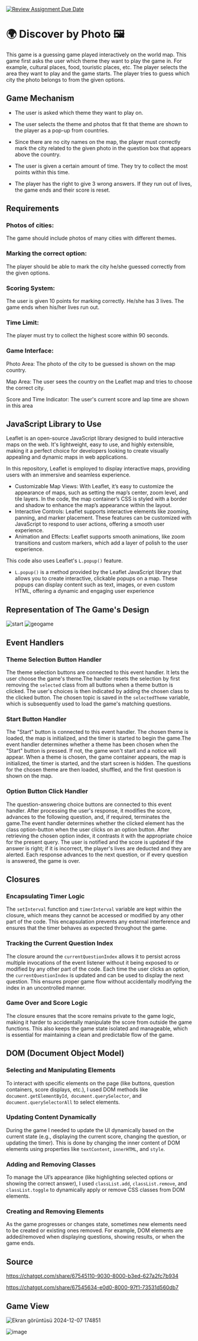 [![Review Assignment Due Date](https://classroom.github.com/assets/deadline-readme-button-22041afd0340ce965d47ae6ef1cefeee28c7c493a6346c4f15d667ab976d596c.svg)](https://classroom.github.com/a/ATV5e7Id)

# 🌍 Discover by Photo 🖼️
This game is a guessing game played interactively on the world map. This game first asks the user which theme they want to play the game in. For example, cultural places, food, touristic places, etc. The player selects the area they want to play and the game starts. The player tries to guess which city the photo belongs to from the given options.

## Game Mechanism 
- The user is asked which theme they want to play on.

- The user selects the theme and photos that fit that theme are shown to the player as a pop-up from countries.

- Since there are no city names on the map, the player must correctly mark the city related to the given photo in the question box that appears above the country.

- The user is given a certain amount of time. They try to collect the most points within this time.

- The player has the right to give 3 wrong answers. If they run out of lives, the game ends and their score is reset.

## Requirements
### Photos of cities:
The game should include photos of many cities with different themes.
### Marking the correct option:
The player should be able to mark the city he/she guessed correctly from the given options.
### Scoring System:
The user is given 10 points for marking correctly. He/she has 3 lives. The game ends when his/her lives run out.
### Time Limit:
The player must try to collect the highest score within 90 seconds.
### Game Interface:
Photo Area: The photo of the city to be guessed is shown on the map country.

Map Area: The user sees the country on the Leaflet map and tries to choose the correct city.

Score and Time Indicator: The user's current score and lap time are shown in this area

## JavaScript Library to Use 
Leaflet is an open-source JavaScript library designed to build interactive maps on the web. It's lightweight, easy to use, and highly extensible, making it a perfect choice for developers looking to create visually appealing and dynamic maps in web applications.

In this repository, Leaflet is employed to display interactive maps, providing users with an immersive and seamless experience.

 - Customizable Map Views: With Leaflet, it’s easy to customize the appearance of maps, such as setting the map’s center, zoom level, and tile layers. In the code, the map container’s CSS is styled with a border and shadow to enhance the map’s appearance within the layout.
 - Interactive Controls: Leaflet supports interactive elements like zooming, panning, and marker placement. These features can be customized with JavaScript to respond to user actions, offering a smooth user experience.
 - Animation and Effects: Leaflet supports smooth animations, like zoom transitions and custom markers, which add a layer of polish to the user experience.

This code also uses Leaflet's `L.popup()` feature.
   
   - `L.popup()` is a method provided by the Leaflet JavaScript library that allows you to create interactive, clickable popups on a map. These popups can display content such as text, images, or even custom HTML, offering a dynamic and engaging user experience



## Representation of The Game's Design
![start](https://github.com/user-attachments/assets/b1fe1ee1-3408-4335-bf4c-afc06ba03d0f)
![geogame](https://github.com/user-attachments/assets/e9318b69-adb0-416f-98ce-92ae8bb0f233)

## Event Handlers 
### Theme Selection Button Handler
The theme selection buttons are connected to this event handler. It lets the user choose the game's theme.The handler resets the selection by first removing the `selected` class from all buttons when a theme button is clicked. The user's choices is then indicated by adding the chosen class to the clicked button. The chosen topic is saved in the `selectedTheme` variable, which is subsequently used to load the game's matching questions.

### Start Button Handler 
The "Start" button is connected to this event handler. The chosen theme is loaded, the map is initialized, and the timer is started to begin the game.The event handler determines whether a theme has been chosen when the "Start" button is pressed. If not, the game won't start and a notice will appear. When a theme is chosen, the game container appears, the map is initialized, the timer is started, and the start screen is hidden. The questions for the chosen theme are then loaded, shuffled, and the first question is shown on the map.
### Option Button Click Handler
The question-answering choice buttons are connected to this event handler. After processing the user's response, it modifies the score, advances to the following question, and, if required, terminates the game.The event handler determines whether the clicked element has the class option-button when the user clicks on an option button. After retrieving the chosen option index, it contrasts it with the appropriate choice for the present query. The user is notified and the score is updated if the answer is right; if it is incorrect, the player's lives are deducted and they are alerted. Each response advances to the next question, or if every question is answered, the game is over.

## Closures
### Encapsulating Timer Logic
The `setInterval` function and `timerInterval` variable are kept within the closure, which means they cannot be accessed or modified by any other part of the code. This encapsulation prevents any external interference and ensures that the timer behaves as expected throughout the game.
### Tracking the Current Question Index 
The closure around the `currentQuestionIndex` allows it to persist across multiple invocations of the event listener without it being exposed to or modified by any other part of the code. Each time the user clicks an option, the `currentQuestionIndex` is updated and can be used to display the next question. This ensures proper game flow without accidentally modifying the index in an uncontrolled manner.
### Game Over and Score Logic 
The closure ensures that the score remains private to the game logic, making it harder to accidentally manipulate the score from outside the game functions. This also keeps the game state isolated and manageable, which is essential for maintaining a clean and predictable flow of the game.

## DOM (Document Object Model)
### Selecting and Manipulating Elements
To interact with specific elements on the page (like buttons, question containers, score displays, etc.), I used DOM methods like ``document.getElementById``,`` document.querySelector``, and ``document.querySelectorAll`` to select elements. 
### Updating Content Dynamically
During the game I  needed to update the UI dynamically based on the current state (e.g., displaying the current score, changing the question, or updating the timer). This is done by changing the inner content of DOM elements using properties like `textContent`, `innerHTML`, and `style`.
### Adding and Removing Classes
To manage the UI’s appearance (like highlighting selected options or showing the correct answer), I used ``classList.add``, ``classList.remove``, and ``classList.toggle`` to dynamically apply or remove CSS classes from DOM elements.
### Creating and Removing Elements
As the game progresses or changes state, sometimes new elements need to be created or existing ones removed. For example, DOM elements are added/removed when displaying questions, showing results, or when the game ends.
## Source 
https://chatgpt.com/share/67545110-9030-8000-b3ed-627a2fc7b934

https://chatgpt.com/share/67545634-e0d0-8000-97f1-73531d560db7 
## Game View
![Ekran görüntüsü 2024-12-07 174851](https://github.com/user-attachments/assets/34b47f71-848b-4c35-bdc4-ecb45bf31bf5)

![image](https://github.com/user-attachments/assets/37016fcf-b03d-46db-a3da-2194db178037)























